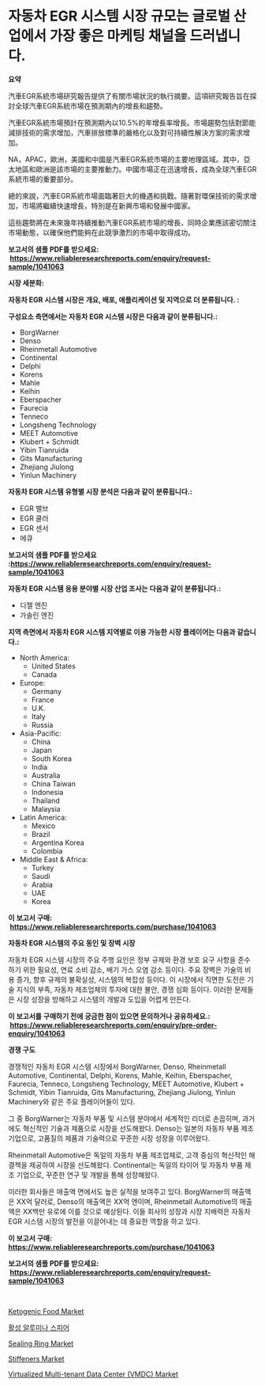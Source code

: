 <p><h1>자동차 EGR 시스템 시장 규모는 글로벌 산업에서 가장 좋은 마케팅 채널을 드러냅니다.</h1></p><p><strong>요약</strong></p>
<p><p>汽車EGR系統市場研究報告提供了有關市場狀況的執行摘要。這項研究報告旨在探討全球汽車EGR系統市場在預測期內的增長和趨勢。</p><p>汽車EGR系統市場預計在預測期內以10.5%的年增長率增長。市場趨勢包括對節能減排技術的需求增加，汽車排放標準的嚴格化以及對可持續性解決方案的需求增加。</p><p>NA，APAC，歐洲，美國和中國是汽車EGR系統市場的主要地理區域。其中，亞太地區和歐洲是該市場的主要推動力。中國市場正在迅速增長，成為全球汽車EGR系統市場的重要部分。</p><p>總的來說，汽車EGR系統市場面臨著巨大的機遇和挑戰。隨著對環保技術的需求增加，市場將繼續快速增長，特別是在新興市場和發展中國家。</p><p>這些趨勢將在未來幾年持續推動汽車EGR系統市場的增長，同時企業應該密切關注市場動態，以確保他們能夠在此競爭激烈的市場中取得成功。</p></p>
<p><strong>보고서의 샘플 PDF를 받으세요: &nbsp;<a href="https://www.reliableresearchreports.com/enquiry/request-sample/1041063">https://www.reliableresearchreports.com/enquiry/request-sample/1041063</a></strong></p>
<p><strong>시장 세분화:</strong></p>
<p><strong> 자동차 EGR 시스템 시장은 개요, 배포, 애플리케이션 및 지역으로 더 분류됩니다. :</strong></p>
<p><strong>구성요소 측면에서는 자동차 EGR 시스템 시장은 다음과 같이 분류됩니다.:</strong></p>
<p><ul><li>BorgWarner</li><li>Denso</li><li>Rheinmetall Automotive</li><li>Continental</li><li>Delphi</li><li>Korens</li><li>Mahle</li><li>Keihin</li><li>Eberspacher</li><li>Faurecia</li><li>Tenneco</li><li>Longsheng Technology</li><li>MEET Automotive</li><li>Klubert + Schmidt</li><li>Yibin Tianruida</li><li>Gits Manufacturing</li><li>Zhejiang Jiulong</li><li>Yinlun Machinery</li></ul></p>
<p><strong> 자동차 EGR 시스템 유형별 시장 분석은 다음과 같이 분류됩니다.:</strong></p>
<p><ul><li>EGR 밸브</li><li>EGR 쿨러</li><li>EGR 센서</li><li>에큐</li></ul></p>
<p><strong>보고서의 샘플 PDF를 받으세요 :<a href="https://www.reliableresearchreports.com/enquiry/request-sample/1041063">https://www.reliableresearchreports.com/enquiry/request-sample/1041063</a></strong></p>
<p><strong> 자동차 EGR 시스템 응용 분야별 시장 산업 조사는 다음과 같이 분류됩니다.:</strong></p>
<p><ul><li>디젤 엔진</li><li>가솔린 엔진</li></ul></p>
<p><strong>지역 측면에서 자동차 EGR 시스템 지역별로 이용 가능한 시장 플레이어는 다음과 같습니다.:</strong></p>
<p><ul>
    <li>
        North America:
        <ul>
            <li>United States</li>
            <li>Canada</li>
        </ul>
    </li>
    <li>
        Europe:
        <ul>
            <li>Germany</li>
            <li>France</li>
            <li>U.K.</li>
            <li>Italy</li>
            <li>Russia</li>
        </ul>
    </li>
    <li>
        Asia-Pacific:
        <ul>
            <li>China</li>
            <li>Japan</li>
            <li>South Korea</li>
            <li>India</li>
            <li>Australia</li>
            <li>China Taiwan</li>
            <li>Indonesia</li>
            <li>Thailand</li>
            <li>Malaysia</li>
        </ul>
    </li>
    <li>
        Latin America:
        <ul>
            <li>Mexico</li>
            <li>Brazil</li>
            <li>Argentina Korea</li>
            <li>Colombia</li>
        </ul>
    </li>
    <li>
        Middle East & Africa:
        <ul>
            <li>Turkey</li>
            <li>Saudi</li>
            <li>Arabia</li>
            <li>UAE</li>
            <li>Korea</li>
        </ul>
    </li>
    </ul></p>
<p><strong>이 보고서 구매: &nbsp;<a href="https://www.reliableresearchreports.com/purchase/1041063">https://www.reliableresearchreports.com/purchase/1041063</a></strong></p>
<p><strong>자동차 EGR 시스템의 주요 동인 및 장벽 시장</strong></p>
<p><p>자동차 EGR 시스템 시장의 주요 주행 요인은 정부 규제와 환경 보호 요구 사항을 준수하기 위한 필요성, 연료 소비 감소, 배기 가스 오염 감소 등이다. 주요 장벽은 기술의 비용 증가, 향후 규제의 불확실성, 시스템의 복잡성 등이다. 이 시장에서 직면한 도전은 기술 지식의 부족, 자동차 제조업체의 투자에 대한 불안, 경쟁 심화 등이다. 이러한 문제들은 시장 성장을 방해하고 시스템의 개발과 도입을 어렵게 만든다.</p></p>
<p><strong>이 보고서를 구매하기 전에 궁금한 점이 있으면 문의하거나 공유하세요.: &nbsp;<a href="https://www.reliableresearchreports.com/enquiry/pre-order-enquiry/1041063">https://www.reliableresearchreports.com/enquiry/pre-order-enquiry/1041063</a></strong></p>
<p><strong>경쟁 구도</strong></p>
<p><p>경쟁적인 자동차 EGR 시스템 시장에서 BorgWarner, Denso, Rheinmetall Automotive, Continental, Delphi, Korens, Mahle, Keihin, Eberspacher, Faurecia, Tenneco, Longsheng Technology, MEET Automotive, Klubert + Schmidt, Yibin Tianruida, Gits Manufacturing, Zhejiang Jiulong, Yinlun Machinery와 같은 주요 플레이어들이 있다. </p><p>그 중 BorgWarner는 자동차 부품 및 시스템 분야에서 세계적인 리더로 손꼽히며, 과거에도 혁신적인 기술과 제품으로 시장을 선도해왔다. Denso는 일본의 자동차 부품 제조 기업으로, 고품질의 제품과 기술력으로 꾸준한 시장 성장을 이루어왔다.</p><p>Rheinmetall Automotive은 독일의 자동차 부품 제조업체로, 고객 중심의 혁신적인 해결책을 제공하여 시장을 선도해왔다. Continental는 독일의 타이어 및 자동차 부품 제조 기업으로, 꾸준한 연구 및 개발을 통해 성장해왔다.</p><p>이러한 회사들은 매출액 면에서도 높은 실적을 보여주고 있다. BorgWarner의 매출액은 XX억 달러로, Denso의 매출액은 XX억 엔이며, Rheinmetall Automotive의 매출액은 XX백만 유로에 이를 것으로 예상된다. 이들 회사의 성장과 시장 지배력은 자동차 EGR 시스템 시장의 발전을 이끌어내는 데 중요한 역할을 하고 있다.</p></p>
<p><strong>이 보고서 구매: &nbsp; <a href="https://www.reliableresearchreports.com/purchase/1041063">https://www.reliableresearchreports.com/purchase/1041063</a></strong></p>
<p><strong>보고서의 샘플 PDF를 받으세요: &nbsp;<a href="https://www.reliableresearchreports.com/enquiry/request-sample/1041063">https://www.reliableresearchreports.com/enquiry/request-sample/1041063</a></strong><strong></strong></p>
<p>&nbsp;</p>
<p><p><a href="https://view.publitas.com/reportprime-1/ketogenic-food-market-challenges-opportunities-and-growth-drivers-and-major-market-players-forecasted-for-period-from-2024-2031/">Ketogenic Food Market</a></p><p><a href="https://github.com/nuekbpymrrz5/Market-Research-Report-List-1/blob/main/3868839190399.md">활성 알루미나 스피어</a></p><p><a href="https://github.com/castoriffic/Market-Research-Report-List-3/blob/main/sealing-ring-market.md">Sealing Ring Market</a></p><p><a href="https://github.com/yoshih12/Market-Research-Report-List-2/blob/main/stiffeners-market.md">Stiffeners Market</a></p><p><a href="https://issuu.com/reportprime-2/docs/virtualized-multi-tenant-data-center-vmdc-market-s">Virtualized Multi-tenant Data Center (VMDC) Market</a></p></p>